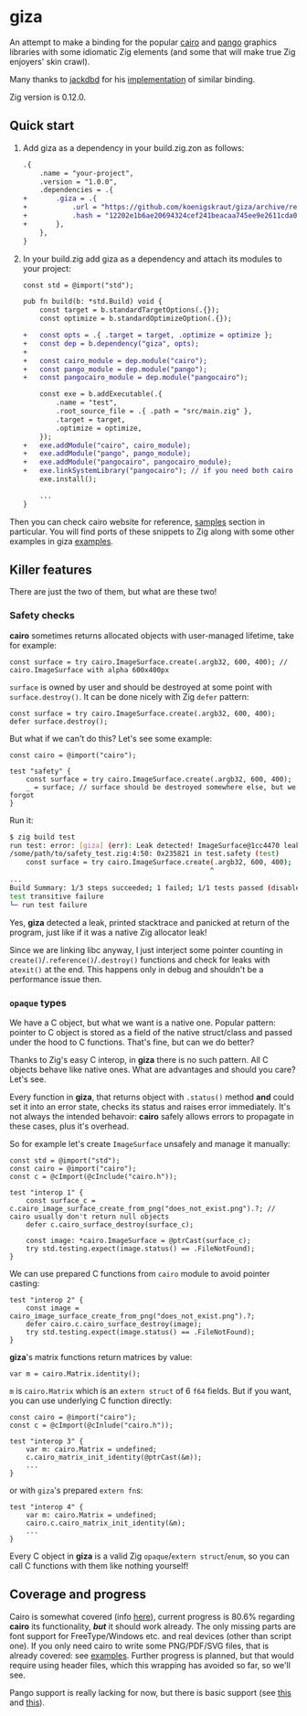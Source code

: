 # giza

An attempt to make a binding for the popular [cairo](https://gitlab.freedesktop.org/cairo/cairo) and [pango](https://gitlab.gnome.org/GNOME/pango) graphics libraries with some idiomatic Zig elements (and some that will make true Zig enjoyers' skin crawl).

Many thanks to [jackdbd](https://github.com/jackdbd) for his [implementation](https://github.com/jackdbd/zig-cairo) of similar binding.

Zig version is 0.12.0.

## Quick start

1. Add giza as a dependency in your build.zig.zon as follows:

    ```diff
    .{
        .name = "your-project",
        .version = "1.0.0",
        .dependencies = .{
    +       .giza = .{
    +           .url = "https://github.com/koenigskraut/giza/archive/refs/tags/0.1.0.tar.gz",
    +           .hash = "12202e1b6ae20694324cef241beacaa745ee9e2611cda002830bb0ee681791970ffd",
    +       },
        },
    }
    ```

2. In your build.zig add giza as a dependency and attach its modules to your project:

    ```diff
    const std = @import("std");

    pub fn build(b: *std.Build) void {
        const target = b.standardTargetOptions(.{});
        const optimize = b.standardOptimizeOption(.{});

    +   const opts = .{ .target = target, .optimize = optimize };
    +   const dep = b.dependency("giza", opts);
    +
    +   const cairo_module = dep.module("cairo");
    +   const pango_module = dep.module("pango");
    +   const pangocairo_module = dep.module("pangocairo");

        const exe = b.addExecutable(.{
            .name = "test",
            .root_source_file = .{ .path = "src/main.zig" },
            .target = target,
            .optimize = optimize,
        });
    +   exe.addModule("cairo", cairo_module);
    +   exe.addModule("pango", pango_module);
    +   exe.addModule("pangocairo", pangocairo_module);
    +   exe.linkSystemLibrary("pangocairo"); // if you need both cairo and pango, use this
        exe.install();

        ...
    }
    ```

Then you can check cairo website for reference, [samples](https://www.cairographics.org/samples/) section in particular. You will find ports of these snippets to Zig along with some other examples in giza [examples](https://github.com/koenigskraut/giza/blob/master/examples).

## Killer features

There are just the two of them, but what are these two!

### Safety checks

**cairo** sometimes returns allocated objects with user-managed lifetime, take for example:
```zig
const surface = try cairo.ImageSurface.create(.argb32, 600, 400); // cairo.ImageSurface with alpha 600x400px
```
`surface` is owned by user and should be destroyed at some point with `surface.destroy()`. It can be done nicely with Zig `defer` pattern:
```zig
const surface = try cairo.ImageSurface.create(.argb32, 600, 400);
defer surface.destroy();
```
But what if we can't do this? Let's see some example:
```zig
const cairo = @import("cairo");

test "safety" {
    const surface = try cairo.ImageSurface.create(.argb32, 600, 400);
    _ = surface; // surface should be destroyed somewhere else, but we forgot
}
```
Run it:
```bash
$ zig build test
run test: error: [giza] (err): Leak detected! ImageSurface@1cc4470 leaked:
/some/path/to/safety_test.zig:4:50: 0x235821 in test.safety (test)
    const surface = try cairo.ImageSurface.create(.argb32, 600, 400);
                                                 ^
...
Build Summary: 1/3 steps succeeded; 1 failed; 1/1 tests passed (disable with --summary none)
test transitive failure
└─ run test failure
```
Yes, **giza** detected a leak, printed stacktrace and panicked at return of the program, just like if it was a native Zig allocator leak!

Since we are linking libc anyway, I just interject some pointer counting in `create()`/`.reference()`/`.destroy()` functions and check for leaks with `atexit()` at the end. This happens only in debug and shouldn't be a performance issue then.

### `opaque` types

We have a C object, but what we want is a native one. Popular pattern: pointer to C object is stored as a field of the native struct/class and passed under the hood to C functions. That's fine, but can we do better?

Thanks to Zig's easy C interop, in **giza** there is no such pattern. All C objects behave like native ones. What are advantages and should you care? Let's see.

Every function in **giza**, that returns object with `.status()` method **and** could set it into an error state, checks its status and raises error immediately. It's not always the intended behavoir: **cairo** safely allows errors to propagate in these cases, plus it's overhead.

So for example let's create `ImageSurface` unsafely and manage it manually:
```zig
const std = @import("std");
const cairo = @import("cairo");
const c = @cImport(@cInclude("cairo.h"));

test "interop 1" {
    const surface_c = c.cairo_image_surface_create_from_png("does_not_exist.png").?; // cairo usually don't return null objects
    defer c.cairo_surface_destroy(surface_c);

    const image: *cairo.ImageSurface = @ptrCast(surface_c);
    try std.testing.expect(image.status() == .FileNotFound);
}
```
We can use prepared C functions from `cairo` module to avoid pointer casting:
```zig
test "interop 2" {
    const image = cairo_image_surface_create_from_png("does_not_exist.png").?;
    defer cairo.c.cairo_surface_destroy(image);
    try std.testing.expect(image.status() == .FileNotFound);
}
```
**giza**'s matrix functions return matrices by value:
```zig
var m = cairo.Matrix.identity();
```
`m` is `cairo.Matrix` which is an `extern struct` of 6 `f64` fields. But if you want, you can use underlying C function directly:
```zig
const cairo = @import("cairo");
const c = @cImport(@cInlude("cairo.h"));

test "interop 3" {
    var m: cairo.Matrix = undefined;
    c.cairo_matrix_init_identity(@ptrCast(&m));
    ...
}
```
or with `giza`'s prepared `extern fn`s:
```zig
test "interop 4" {
    var m: cairo.Matrix = undefined;
    cairo.c.cairo_matrix_init_identity(&m);
    ...
}
```
Every C object in **giza** is a valid Zig `opaque`/`extern struct`/`enum`, so you can call C functions with them like nothing yourself!

## Coverage and progress

Cairo is somewhat covered (info [here](https://github.com/koenigskraut/giza/blob/master/coverage_cairo.md)), current progress is 80.6% regarding **cairo** its functionality, __*but*__ it should work already. The only missing parts are font support for FreeType/Windows etc. and real devices (other than script one). If you only need cairo to write some PNG/PDF/SVG files, that is already covered: see [examples](https://github.com/koenigskraut/giza/tree/master/examples). Further progress is planned, but that would require using header files, which this wrapping has avoided so far, so we'll see.

Pango support is really lacking for now, but there is basic support (see [this](https://github.com/koenigskraut/giza/blob/master/examples/pango_simple.zig) and [this](https://github.com/koenigskraut/giza/blob/master/examples/pango_shape.zig)).
